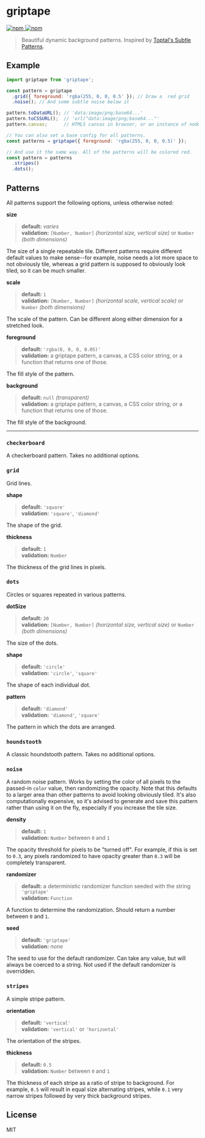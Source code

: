 # griptape

[![npm](https://img.shields.io/npm/v/griptape.svg) ![npm](https://img.shields.io/npm/dm/griptape.svg)](https://www.npmjs.com/package/griptape)

> Beautiful dynamic background patterns. Inspired by [Toptal's Subtle Patterns](https://www.toptal.com/designers/subtlepatterns/).

## Example

```javascript
import griptape from 'griptape';

const pattern = griptape
  .grid({ foreground: 'rgba(255, 0, 0, 0.5' }); // Draw a  red grid
  .noise(); // And some subtle noise below it

pattern.toDataURL(); // 'data:image/png;base64...'
pattern.toCSSURL();  // 'url("data:image/png;base64..."'
pattern.canvas;      // HTML5 canvas in browser, or an instance of node-canvas on the server.
```
```javascript
// You can also set a base config for all patterns.
const patterns = griptape({ foreground: 'rgba(255, 0, 0, 0.5)' });

// And use it the same way. All of the patterns will be colored red.
const pattern = patterns
  .stripes()
  .dots();
```

## Patterns

All patterns support the following options, unless otherwise noted:

**size**  
>**default:** *varies*  
**validation:** `[Number, Number]` *(horizontal size, vertical size)* or `Number` *(both dimensions)*  

The size of a single repeatable tile. Different patterns require different default values to make sense--for example, noise needs a lot more space to not obviously tile, whereas a grid pattern is supposed to obviously look tiled, so it can be much smaller.

**scale**  
>**default:** `1`  
**validation:** `[Number, Number]` *(horizontal scale, vertical scale)* or `Number` *(both dimensions)*  

The scale of the pattern. Can be different along either dimension for a stretched look.

**foreground**  
>**default:** `'rgba(0, 0, 0, 0.05)'`  
**validation:** a griptape pattern, a canvas, a CSS color string, or a function that returns one of those.

The fill style of the pattern.  

**background**  
>**default:** `null` *(transparent)*  
**validation:** a griptape pattern, a canvas, a CSS color string, or a function that returns one of those.  

The fill style of the background.

--------
### `checkerboard`

A checkerboard pattern. Takes no additional options.

### `grid`

Grid lines.

**shape**  
>**default:** `'square'`  
**validation:** `'square'`, `'diamond'`

The shape of the grid.

**thickness**  
>**default:** `1`  
**validation:** `Number`  

The thickness of the grid lines in pixels.

### `dots`

Circles or squares repeated in various patterns.

**dotSize**  
>**default:** `20`  
**validation:** `[Number, Number]` *(horizontal size, vertical size)* or `Number` *(both dimensions)* 

The size of the dots.

**shape**  
>**default:** `'circle'`  
**validation:** `'circle'`, `'square'`  

The shape of each individual dot.

**pattern**  
>**default:** `'diamond'`  
**validation:** `'diamond'`, `'square'`  

The pattern in which the dots are arranged.

### `houndstooth`

A classic houndstooth pattern. Takes no additional options.

### `noise`

A random noise pattern. Works by setting the color of all pixels to the passed-in `color` value, then randomizing the opacity. Note that this defaults to a larger area than other patterns to avoid looking obviously tiled. It's also computationally expensive, so it's advised to generate and save this pattern rather than using it on the fly, especially if you increase the tile size.

**density**  
>**default:** `1`  
**validation:** `Number` between `0` and `1`

The opacity threshold for pixels to be "turned off". For example, if this is set to `0.3`, any pixels randomized to have opacity greater than `0.3` will be completely transparent.

**randomizer**  
>**default:** a deterministic randomizer function seeded with the string `'griptape'`  
**validation:** `Function`

A function to determine the randomization. Should return a number between `0` and `1`.

**seed**  
>**default:** `'griptape'`  
**validation:** *none*

The seed to use for the default randomizer. Can take any value, but will always be coerced to a string. Not used if the default randomizer is overridden.

### `stripes`

A simple stripe pattern.

**orientation**  
>**default:** `'vertical'`  
**validation:** `'vertical'` or `'horizontal'`  

The orientation of the stripes.

**thickness**  
>**default:** `0.5`  
**validation:** `Number` between `0` and `1`  

The thickness of each stripe as a ratio of stripe to background. For example, `0.5` will result in equal size alternating stripes, while `0.1` very narrow stripes followed by very thick background stripes.

## License

MIT
